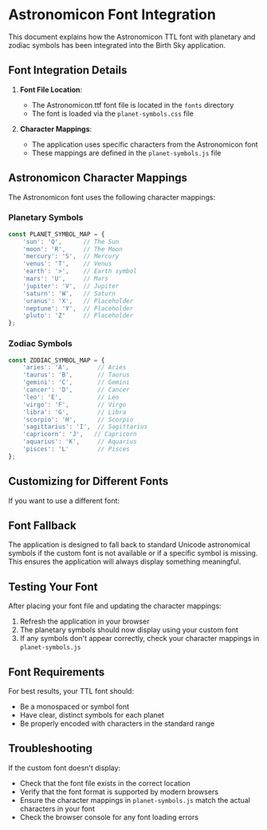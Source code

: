# Astronomicon Font Integration

This document explains how the Astronomicon TTL font with planetary and zodiac symbols has been integrated into the Birth Sky application.

## Font Integration Details

1. **Font File Location**:
   - The Astronomicon.ttf font file is located in the `fonts` directory
   - The font is loaded via the `planet-symbols.css` file

2. **Character Mappings**:
   - The application uses specific characters from the Astronomicon font
   - These mappings are defined in the `planet-symbols.js` file

## Astronomicon Character Mappings

The Astronomicon font uses the following character mappings:

### Planetary Symbols
```javascript
const PLANET_SYMBOL_MAP = {
    'sun': 'Q',      // The Sun
    'moon': 'R',     // The Moon
    'mercury': 'S',  // Mercury
    'venus': 'T',    // Venus
    'earth': '>',    // Earth symbol
    'mars': 'U',     // Mars
    'jupiter': 'V',  // Jupiter
    'saturn': 'W',   // Saturn
    'uranus': 'X',   // Placeholder
    'neptune': 'Y',  // Placeholder
    'pluto': 'Z'     // Placeholder
};
```

### Zodiac Symbols
```javascript
const ZODIAC_SYMBOL_MAP = {
    'aries': 'A',        // Aries
    'taurus': 'B',       // Taurus
    'gemini': 'C',       // Gemini
    'cancer': 'D',       // Cancer
    'leo': 'E',          // Leo
    'virgo': 'F',        // Virgo
    'libra': 'G',        // Libra
    'scorpio': 'H',      // Scorpio
    'sagittarius': 'I',  // Sagittarius
    'capricorn': 'J',   // Capricorn
    'aquarius': 'K',     // Aquarius
    'pisces': 'L'        // Pisces
};
```

## Customizing for Different Fonts

If you want to use a different font:

## Font Fallback

The application is designed to fall back to standard Unicode astronomical symbols if the custom font is not available or if a specific symbol is missing. This ensures the application will always display something meaningful.

## Testing Your Font

After placing your font file and updating the character mappings:

1. Refresh the application in your browser
2. The planetary symbols should now display using your custom font
3. If any symbols don't appear correctly, check your character mappings in `planet-symbols.js`

## Font Requirements

For best results, your TTL font should:

- Be a monospaced or symbol font
- Have clear, distinct symbols for each planet
- Be properly encoded with characters in the standard range

## Troubleshooting

If the custom font doesn't display:
- Check that the font file exists in the correct location
- Verify that the font format is supported by modern browsers
- Ensure the character mappings in `planet-symbols.js` match the actual characters in your font
- Check the browser console for any font loading errors
